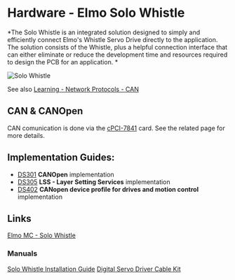 # Hardware - Elmo Solo Whistle

*The Solo Whistle is an integrated solution designed to simply and efficiently connect Elmo's Whistle Servo Drive directly to the application. The solution consists of the Whistle, plus a helpful connection interface that can either eliminate or reduce the development time and resources required to design the PCB for an application. *

![Solo Whistle](http://www.elmomc.com/members/NetHelp/ImagesExt/image811_0.jpg)

See also [Learning - Network Protocols - CAN](network_protocols_learning.md#CAN)

## CAN & CANOpen
CAN comunication is done via the [cPCI-7841](cpci-7841.md) card. See the related page for more details.

## Implementation Guides:

- [DS301](http://www.elmomc.com/support/manuals/MAN-CAN301IG.pdf)
  **CANOpen** implementation
- [DS305](http://www.elmomc.com/support/manuals/MAN-CAN305IG.pdf)
  **LSS - Layer Setting Services** implementation
- [DS402](http://www.elmomc.com/support/manuals/MAN-CAN402IG.pdf)
  **CANopen device profile for drives and motion control** implementation

## Links

[Elmo MC - Solo Whistle](http://www.elmomc.com/products/solo-elmo-integrated-servo.htm)

### Manuals
[Solo Whistle Installation Guide](http://www.elmomc.com/support/manuals/MAN-SOLWHIIG.pdf)
[Digital Servo Driver Cable Kit](http://www.elmomc.com/support/manuals/MAN-CBLKIT-SOLWHI.pdf)
